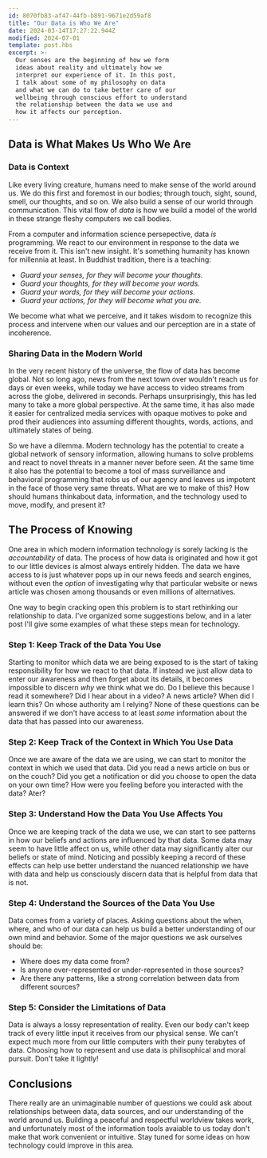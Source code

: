 ```yaml
---
id: 8070fb83-af47-44fb-b891-9671e2d59af8
title: "Our Data is Who We Are"
date: 2024-03-14T17:27:22.944Z
modified: 2024-07-01
template: post.hbs
excerpt: >-
  Our senses are the beginning of how we form
  ideas about reality and ultimately how we
  interpret our experience of it. In this post,
  I talk about some of my philosophy on data
  and what we can do to take better care of our
  wellbeing through conscious effort to understand
  the relationship between the data we use and
  how it affects our perception.
---
```


## Data is What Makes Us Who We Are

### Data is Context

Like every living creature, humans need to make sense of the world
around us. We do this first and foremost in our bodies; through
touch, sight, sound, smell, our thoughts, and so on. We also build
a sense of our world through communication. This vital flow of
_data_ is how we build a model of the world in these strange fleshy
computers we call bodies.

From a computer and information science persepective, data _is_
programming. We react to our environment in response to the data we
receive from it. This isn't new insight. It's something humanity
has known for millennia at least. In Buddhist tradition, there is a
teaching:

* _Guard your senses, for they will become your thoughts._
* _Guard your thoughts, for they will become your words._
* _Guard your words, for they will become your actions._
* _Guard your actions, for they will become what you are._

We become what what we perceive, and it takes wisdom to recognize
this process and intervene when our values and our perception are
in a state of incoherence.

### Sharing Data in the Modern World

In the very recent history of the universe, the flow of data has
become global. Not so long ago, news from the next town over
wouldn't reach us for days or even weeks, while today we have
access to video streams from across the globe, delivered in seconds.
Perhaps unsurprisingly, this has led many to take a more global 
perspective. At the same time, it has also made it easier for
centralized media services with opaque motives to poke and prod 
their audiences into assuming different thoughts, words, actions, 
and ultimately states of being.

So we have a dilemma. Modern technology has the potential to create
a global network of sensory information, allowing humans to solve
problems and react to novel threats in a manner never before seen.
At the same time it also has the potential to become a tool of
mass surveillance and behavioral programming that robs us of our
agency and leaves us impotent in the face of those very same 
threats. What are we to make of this? How should humans thinkabout 
data, information, and the technology used to move, modify, and 
present it?

## The Process of Knowing

One area in which modern information technology is sorely lacking
is the _accountability_ of data. The process of how data is 
originated and how it got to our little devices is almost always
entirely hidden. The data we have access to is just whatever
pops up in our news feeds and search engines, without even the
_option_ of investigating why that particular website or news
article was chosen among thousands or even millions of alternatives.

One way to begin cracking open this problem is to start rethinking
our relationship to data. I've organized some suggestions below,
and in a later post I'll give some examples of what these steps mean for technology.

### Step 1: Keep Track of the Data You Use

Starting to monitor which data we are being exposed to is the start 
of taking responsibility for how we react to that data. If instead
we just allow data to enter our awareness and then forget about
its details, it becomes impossible to discern _why_ we think what
we do. Do I believe this because I read it somewhere? Did I hear
about in a video? A news article? When did I learn this? On whose
authority am I relying? None of these questions can be answered
if we don't have access to at least _some_ information about the
data that has passed into our awareness.

### Step 2: Keep Track of the Context in Which You Use Data

Once we are aware of the data we are using, we can start to
monitor the context in which we used that data. Did you read
a news article on bus or on the couch? Did you get a notification
or did you choose to open the data on your own time? How were
you feeling before you interacted with the data? Ater?

### Step 3: Understand How the Data You Use Affects You

Once we are keeping track of the data we use, we can start
to see patterns in how our beliefs and actions are influenced
by that data. Some data may seem to have little affect on us,
while other data may significantly alter our beliefs or state
of mind. Noticing and possibly keeping a record of these effects
can help use better understand the nuanced relationship we have
with data and help us consciously discern data that is helpful
from data that is not.

### Step 4: Understand the Sources of the Data You Use

Data comes from a variety of places. Asking questions about
the when, where, and who of our data can help us build a better
understanding of our own mind and behavior. Some of the major
questions we ask ourselves should be:

* Where does my data come from?
* Is anyone over-represented or under-represented in those
  sources?
* Are there any patterns, like a strong correlation between
  data from different sources?

### Step 5: Consider the Limitations of Data

Data is always a lossy representation of reality. Even our
body can't keep track of every little input it receives from
our physical sense. We can't expect much more from our little
computers with their puny terabytes of data. Choosing how to
represent and use data is philisophical and moral pursuit.
Don't take it lightly!

## Conclusions

There really are an unimaginable number of questions we could
ask about relationships between data, data sources, and our
understanding of the world around us. Building a peaceful and
respectful worldview takes work, and unfortunately most of the
information tools avaiable to us today don't make that work
convenient or intuitive. Stay tuned for some ideas on how
technology could improve in this area.
